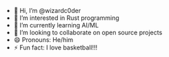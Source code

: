 - 👋 Hi, I’m @wizardc0der
- 👀 I’m interested in Rust programming
- 🌱 I’m currently learning AI/ML
- 💞️ I’m looking to collaborate on open source projects
- 😄 Pronouns: He/him
- ⚡ Fun fact: I love basketball!!!
